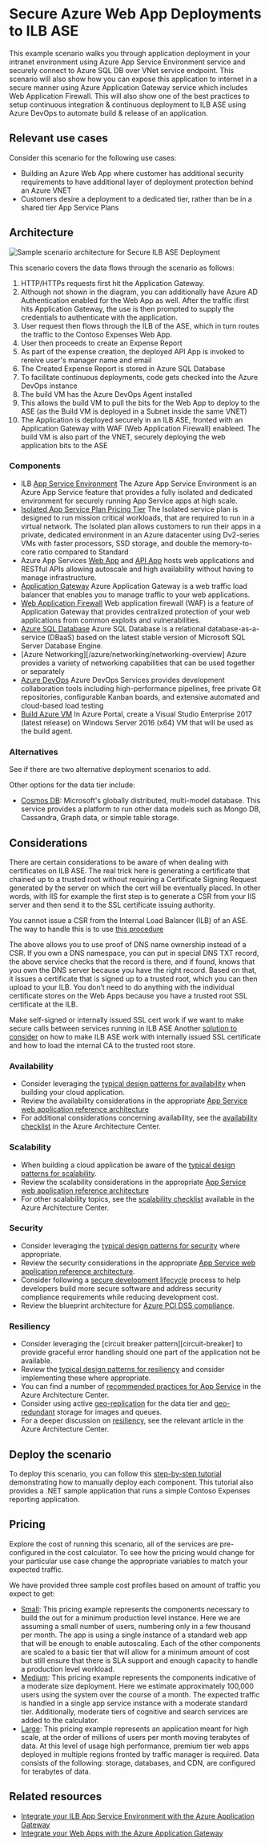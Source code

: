 # Secure Azure Web App Deployments to ILB ASE

This example scenario walks you through application deployment in your intranet environment using Azure App Service Environment service and securely connect to Azure SQL DB over VNet service endpoint. This scenario will also show how you can expose this application to internet in a secure manner using Azure Application Gateway service which includes Web Application Firewall. This will also show one of the best practices to setup continuous integration & continuous deployment to ILB ASE using Azure DevOps to automate build & release of an application.

## Relevant use cases

Consider this scenario for the following use cases:

* Building an Azure Web App where customer has additional security requirements to have additional layer of deployment protection behind 
an Azure VNET
* Customers desire a deployment to a dedicated tier, rather than be in a shared tier App Service Plans

## Architecture

![Sample scenario architecture for Secure ILB ASE Deployment ][architecture]

This scenario covers the data flows through the scenario as follows:

1. HTTP/HTTPs requests first hit the Application Gateway. 
2. Although not shown in the diagram, you can additionally have Azure AD Authentication enabled for the Web App as well. After the traffic ifirst hits Application Gateway, the use is then prompted to supply the credentials to authenticate with the application.
3. User request then flows through the ILB of the ASE, which in turn routes the traffic to the Contoso Expenses Web App.
4. User then proceeds to create an Expense Report
5. As part of the expense creation, the deployed API App is invoked to rereive user's manager name and email
6. The Created Expense Report is stored in Azure SQL Database
7. To facilitate continuous deployments, code gets checked into the Azure DevOps instance
8. The build VM has the Azure DevOps Agent installed
9. This allows the build VM to pull the bits for the Web App to deploy to the ASE (as the Build VM is deployed in a Subnet inside the same VNET)
10. The Application is deployed securely in an ILB ASE, fronted with an Application Gateway with WAF (Web Application Firewall) enableed. The build VM is also part of the VNET, securely deploying the web application bits to the ASE

### Components

* ILB [App Service Environment][intro-to-app-svc-env] The Azure App Service Environment is an Azure App Service feature that provides a fully isolated and dedicated environment for securely running App Service apps at high scale. 
* [Isolated App Service Plan Pricing Tier][isolated-tier-pricing-and-ase-pricing] The Isolated service plan is designed to run mission critical workloads, that are required to run in a virtual network. The Isolated plan allows customers to run their apps in a private, dedicated environment in an Azure datacenter using Dv2-series VMs with faster processors, SSD storage, and double the memory-to-core ratio compared to Standard
* Azure App Services [Web App][docs-webapps] and [API App][docs-apiapps] hosts web applications and RESTful APIs allowing autoscale and high availability without having to manage infrastructure.
* [Application Gateway][docs-appgw] Azure Application Gateway is a web traffic load balancer that enables you to manage traffic to your web applications.
* [Web Application Firewall][docs-waf] Web application firewall (WAF) is a feature of Application Gateway that provides centralized protection of your web applications from common exploits and vulnerabilities.
* [Azure SQL Database][docs-sql-database] Azure SQL Database is a relational database-as-a-service (DBaaS) based on the latest stable version of Microsoft SQL Server Database Engine.
* [Azure Networking][/azure/networking/networking-overview] Azure provides a variety of networking capabilities that can be used together or separately
* [Azure DevOps][docs-azure-devops] Azure DevOps Services provides development collaboration tools including high-performance pipelines,
free private Git repositories, configurable Kanban boards, and extensive automated and cloud-based load testing
* [Build Azure VM][docs-azure-vm] In Azure Portal, create a Visual Studio Enterprise 2017 (latest release) on Windows Server 2016 (x64) VM that will be used as the build agent. 

### Alternatives
See if there are two alternative deployment scenarios to add.

Other options for the data tier include:

* [Cosmos DB](/azure/cosmos-db/introduction): Microsoft's globally distributed, multi-model database. This service provides a platform to run other data models such as Mongo DB, Cassandra, Graph data, or simple table storage.

## Considerations
There are certain considerations to be aware of when dealing with certificates on ILB ASE. The real trick here is generating a certificate that chained up to a trusted root without requiring a Certificate Signing Request generated by the server on which the cert will be eventually placed. In other words, with IIS for example the first step is to generate a CSR from your IIS server and then send it to the SSL certificate issuing authority. 

You cannot issue a CSR from the Internal Load Balancer (ILB) of an ASE. The way to handle this is to use [this procedure][create-wildcard-cert-letsencrypt]

The above allows you to use proof of DNS name ownership instead of a CSR. If you own a DNS namespace, you can put in special DNS TXT record, the above service checks that the record is there, and if found, knows that you own the DNS server because you have the right record.
Based on that, it issues a certificate that is signed up to a trusted root, which you can then upload to your ILB. You don’t need to do anything with the individual certificate stores on the Web Apps because you have a trusted root SSL certificate at the ILB.

Make self-signed or internally issued SSL cert work if we want to make secure calls between services running in ILB ASE
Another [solution to consider][ase-and-internally-issued-cert] on how to make ILB ASE work with internally issued SSL certificate and how to load the internal CA to the trusted root store.

### Availability

* Consider leveraging the [typical design patterns for availability][design-patterns-availability] when building your cloud application.
* Review the availability considerations in the appropriate [App Service web application reference architecture][app-service-reference-architecture]
* For additional considerations concerning availability, see the [availability checklist][availability] in the Azure Architecture Center.

### Scalability

* When building a cloud application be aware of the [typical design patterns for scalability][design-patterns-scalability].
* Review the scalability considerations in the appropriate [App Service web application reference architecture][app-service-reference-architecture]
* For other scalability topics, see the [scalability checklist][scalability] available in the Azure Architecture Center.

### Security

* Consider leveraging the [typical design patterns for security][design-patterns-security] where appropriate.
* Review the security considerations in the appropriate [App Service web application reference architecture][app-service-reference-architecture].
* Consider following a [secure development lifecycle][secure-development] process to help developers build more secure software and address security compliance requirements while reducing development cost.
* Review the blueprint architecture for [Azure PCI DSS compliance][pci-dss-blueprint].

### Resiliency

* Consider leveraging the [circuit breaker pattern][circuit-breaker] to provide graceful error handling should one part of the application not be available.
* Review the [typical design patterns for resiliency][design-patterns-resiliency] and consider implementing these where appropriate.
* You can find a number of [recommended practices for App Service][resiliency-app-service] in the Azure Architecture Center.
* Consider using active [geo-replication][sql-geo-replication] for the data tier and [geo-redundant][storage-geo-redudancy] storage for images and queues.
* For a deeper discussion on [resiliency][resiliency], see the relevant article in the Azure Architecture Center.

## Deploy the scenario

To deploy this scenario, you can follow this [step-by-step tutorial][end-to-end-walkthrough] demonstrating how to manually deploy each component. This tutorial also provides a .NET sample application that runs a simple Contoso Expenses reporting application. 

## Pricing

Explore the cost of running this scenario, all of the services are pre-configured in the cost calculator. To see how the pricing would change for your particular use case change the appropriate variables to match your expected traffic.

We have provided three sample cost profiles based on amount of traffic you expect to get:

* [Small][small-pricing]: This pricing example represents the components necessary to build the out for a minimum production level instance. Here we are assuming a small number of users, numbering only in a few thousand per month. The app is using a single instance of a standard web app that will be enough to enable autoscaling. Each of the other components are scaled to a basic tier that will allow for a minimum amount of cost but still ensure that there is SLA support and enough capacity to handle a production level workload.
* [Medium][medium-pricing]: This pricing example represents the components indicative of a moderate size deployment. Here we estimate approximately 100,000 users using the system over the course of a month. The expected traffic is handled in a single app service instance with a moderate standard tier. Additionally, moderate tiers of cognitive and search services are added to the calculator.
* [Large][large-pricing]: This pricing example represents an application meant for high scale, at the order of millions of users per month moving terabytes of data. At this level of usage high performance, premium tier web apps deployed in multiple regions fronted by traffic manager is required. Data consists of the following: storage, databases, and CDN, are configured for terabytes of data.

## Related resources

* [Integrate your ILB App Service Environment with the Azure Application Gateway][integrate-ilb-ase-with-appgw]
* [Integrate your Web Apps with the Azure Application Gateway][use-app-svc-web-apps-with-appgw]

<!-- links -->
[intro-to-app-svc-env]: /azure/app-service/environment/intro
[create-wildcard-cert-letsencrypt]: https://blogs.msdn.microsoft.com/mihansen/2018/03/15/creating-wildcard-ssl-certificates-with-lets-encrypt/
[ase-and-internally-issued-cert]: https://www.patrickob.com/2018/11/10/adding-ca-certs-to-the-trusted-root-store-for-web-apps-hosted-in-an-ase/
[isolated-tier-pricing-and-ase-pricing]: https://azure.microsoft.com/en-us/pricing/details/app-service/windows/

[architecture]: ./media/ilb-ase-architecture.png
[small-pricing]: https://azure.com/e/90fbb6a661a04888a57322985f9b34ac
[medium-pricing]: https://azure.com/e/38d5d387e3234537b6859660db1c9973
[large-pricing]: https://azure.com/e/f07f99b6c3134803a14c9b43fcba3e2f
[app-service-reference-architecture]: ../../reference-architectures/app-service-web-app/basic-web-app.md
[availability]: /azure/architecture/checklist/availability

[design-patterns-availability]: /azure/architecture/patterns/category/availability
[design-patterns-resiliency]: /azure/architecture/patterns/category/resiliency
[design-patterns-scalability]: /azure/architecture/patterns/category/performance-scalability
[design-patterns-security]: /azure/architecture/patterns/category/security

[docs-b2c]: /azure/active-directory-b2c/active-directory-b2c-overview

[docs-sql-database]: /azure/sql-database/sql-database-technical-overview
[docs-storage-blobs]: /azure/storage/blobs/storage-blobs-introduction
[docs-storage-queues]: /azure/storage/queues/storage-queues-introduction
[docs-traffic-manager]: /azure/traffic-manager/traffic-manager-overview
[docs-webapps]: /azure/app-service/app-service-web-overview
[docs-apiapps]: /azure/app-service/app-service-web-tutorial-rest-api
[docs-appgw]: /azure/application-gateway/overview
[docs-waf]: /azure/application-gateway/waf-overview
[docs-networking]: /azure/networking/networking-overview
[docs-azure-devops]: /azure/devops/?view=vsts
[docs-azure-vm]: /azure/virtual-machines/windows/overview


[end-to-end-walkthrough]: https://github.com/Azure/fta-internalbusinessapps/blob/master/appmodernization/app-service-environment/ase-walkthrough.md
[use-app-svc-web-apps-with-appgw]: https://github.com/Azure/fta-internalbusinessapps/blob/webapp-appgateway/appmodernization/app-service/articles/app-gateway-web-apps.md
[integrate-ilb-ase-with-appgw]: /azure/app-service/environment/integrate-with-application-gateway
[pci-dss-blueprint]: /azure/security/blueprints/payment-processing-blueprint
[resiliency-app-service]: /azure/architecture/checklist/resiliency-per-service#app-service
[resiliency]: /azure/architecture/checklist/resiliency
[scalability]: /azure/architecture/checklist/scalability
[secure-development]: https://www.microsoft.com/SDL/process/design.aspx
[sql-geo-replication]: /azure/sql-database/sql-database-geo-replication-overview
[storage-geo-redudancy]: /azure/storage/common/storage-redundancy-grs
